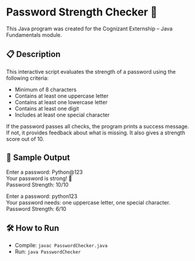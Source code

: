 # Password Strength Checker 🔐

This Java program was created for the Cognizant Externship – Java Fundamentals module.

## 📋 Description
This interactive script evaluates the strength of a password using the following criteria:
- Minimum of 8 characters  
- Contains at least one uppercase letter  
- Contains at least one lowercase letter  
- Contains at least one digit  
- Includes at least one special character  

If the password passes all checks, the program prints a success message.  
If not, it provides feedback about what is missing. It also gives a strength score out of 10.

## 🧪 Sample Output
Enter a password: Python@123  
Your password is strong! 💪  
Password Strength: 10/10

Enter a password: python123  
Your password needs: one uppercase letter, one special character.  
Password Strength: 6/10

## 🛠 How to Run
- Compile: `javac PasswordChecker.java`  
- Run: `java PasswordChecker`
